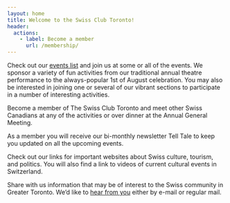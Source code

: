 ```yaml
---
layout: home
title: Welcome to the Swiss Club Toronto!
header:
  actions:
    - label: Become a member
      url: /membership/
---
```


Check out our [events list][events] and join us at some or all of the events.
We sponsor a variety of fun activities from our traditional annual theatre
performance to the always-popular 1st of August celebration. You may also be
interested in joining one or several of our vibrant sections to participate in
a number of interesting activities.

Become a member of The Swiss Club Toronto and meet other Swiss Canadians at any
of the activities or over dinner at the Annual General Meeting.

As a member you will receive our bi-monthly newsletter Tell Tale to keep you
updated on all the upcoming events.

Check out our links for important websites about Swiss culture, tourism, and
politics. You will also find a link to videos of current cultural events in
Switzerland.

Share with us information that may be of interest to the Swiss community in
Greater Toronto. We’d like to [hear from you][contact] either by e-mail or
regular mail.

[events]: <{% link _pages/events/2022.md %}>
[contact]: <{% link _pages/contact.md %}>
